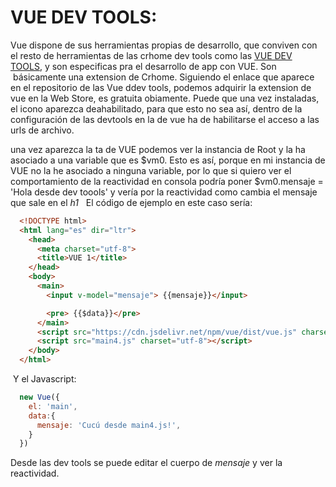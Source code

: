 # VUE DEV TOOLS:

  Vue dispone de sus herramientas propias de desarrollo, que conviven con el resto de herramientas de las crhome dev tools como   las [VUE DEV TOOLS](https://github.com/vuejs/vue-devtools), y son especificas pra el desarrollo de app con VUE. Son
  básicamente una extension de Crhome. Siguiendo el enlace que aparece en el repositorio de las Vue ddev tools, podemos adquirir la extension de vue en la Web Store, es gratuita obiamente.
  Puede que una vez instaladas, el icono aparezca deahabilitado, para que esto no sea así, dentro de la configuración de las devtools en la de vue ha de habilitarse el acceso a las urls de archivo.

  una vez aparezca la ta de VUE podemos ver la instancia de Root y la ha asociado a una variable que es $vm0.
  Esto es así, porque en mi instancia de VUE no la he asociado a ninguna variable, por lo que si quiero ver el comportamiento de la reactividad en consola podría poner $vm0.mensaje = 'Hola desde dev toools' y vería por la reactividad como cambia el mensaje que sale en el *h1*
    El código de ejemplo en este caso sería:


```html
  <!DOCTYPE html>
  <html lang="es" dir="ltr">
    <head>
      <meta charset="utf-8">
      <title>VUE 1</title>
    </head>
    <body>
      <main>
        <input v-model="mensaje"> {{mensaje}}</input>

        <pre> {{$data}}</pre>
      </main>
      <script src="https://cdn.jsdelivr.net/npm/vue/dist/vue.js" charset="utf-8"></script>
      <script src="main4.js" charset="utf-8"></script>
    </body>
  </html>
```
  Y el Javascript:

```javascript
  new Vue({
    el: 'main',
    data:{
      mensaje: 'Cucú desde main4.js!',
    }
  })
```
  Desde las dev tools se puede editar el cuerpo de *mensaje* y ver la reactividad.
